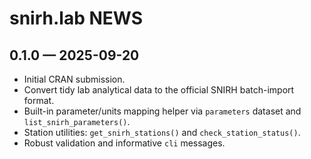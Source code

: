 # snirh.lab NEWS

## 0.1.0 — 2025-09-20
- Initial CRAN submission.
- Convert tidy lab analytical data to the official SNIRH batch-import format.
- Built-in parameter/units mapping helper via `parameters` dataset and `list_snirh_parameters()`.
- Station utilities: `get_snirh_stations()` and `check_station_status()`.
- Robust validation and informative `cli` messages.
